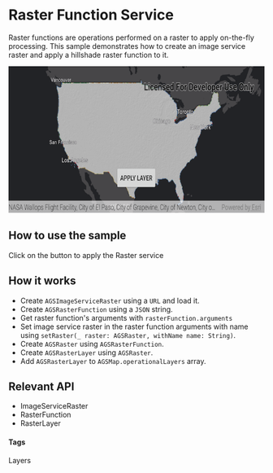 # Raster Function Service
Raster functions are operations performed on a raster to apply on-the-fly processing. This sample demonstrates how to create an image service raster and apply a hillshade raster function to it.

![Raster Function Service App](raster-function-service.png)

## How to use the sample
Click on the button to apply the Raster service

## How it works
- Create `AGSImageServiceRaster` using a `URL` and load it.
- Create `AGSRasterFunction` using a `JSON` string.
- Get raster function's arguments with `rasterFunction.arguments`
- Set image service raster in the raster function arguments with name using  `setRaster(_ raster: AGSRaster, withName name: String)`.
- Create `AGSRaster` using `AGSRasterFunction`.
- Create `AGSRasterLayer` using `AGSRaster`.
- Add `AGSRasterLayer`  to  `AGSMap.operationalLayers` array.

## Relevant API
* ImageServiceRaster
* RasterFunction
* RasterLayer

#### Tags
Layers
